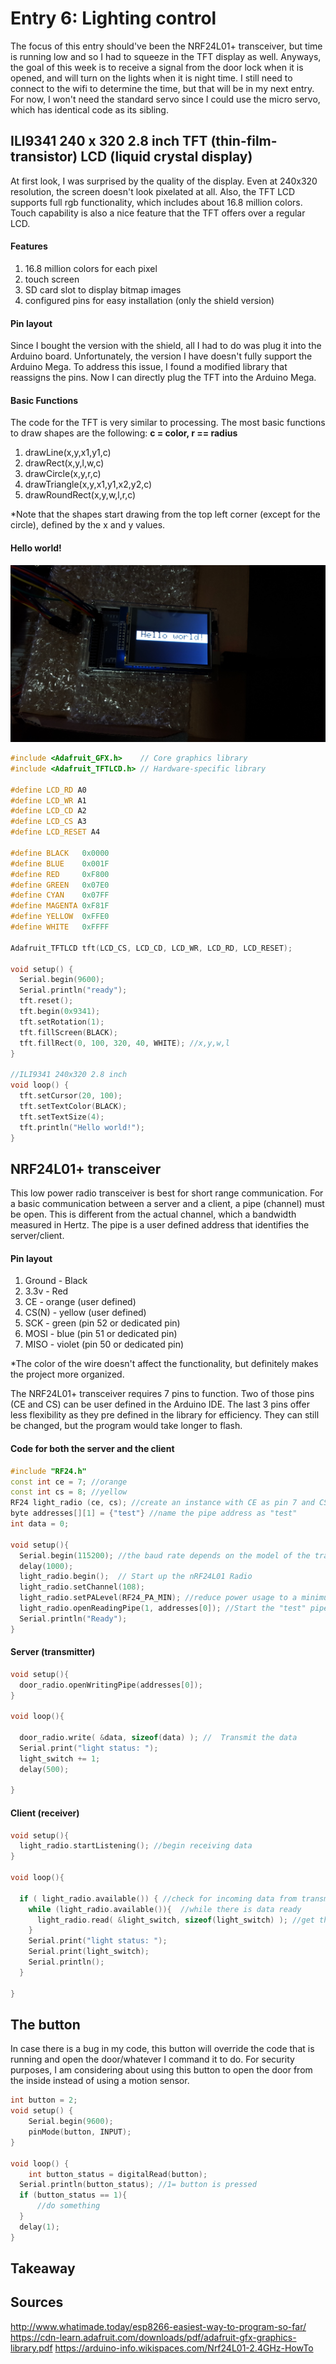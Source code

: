 # Entry 6: Lighting control

The focus of this entry should've been the NRF24L01+ transceiver, 
but time is running low and so I had to squeeze in the TFT display as well. 
Anyways, the goal of this week is to receive a signal from the door lock when it is opened, and will turn on the lights
when it is night time. I still need to connect to the wifi to determine the time, but that will be in my next entry. 
For now, I won't need the standard servo since I could use the micro servo, which has identical code as its sibling.

## ILI9341 240 x 320 2.8 inch TFT (thin-film-transistor) LCD (liquid crystal display)
At first look, I was surprised by the quality of the display. Even at 240x320 resolution, 
the screen doesn't look pixelated at all. Also, the TFT LCD supports full rgb functionality, 
which includes about 16.8 million colors. Touch capability is also a nice feature that the TFT offers over a regular LCD.

#### Features
1. 16.8 million colors for each pixel
2. touch screen
3. SD card slot to display bitmap images
4. configured pins for easy installation (only the shield version)

#### Pin layout
Since I bought the version with the shield, all I had to do was plug it into the Arduino board.
Unfortunately, the version I have doesn't fully support the Arduino Mega. To address this issue,
I found a modified library that reassigns the pins. Now I can directly plug the TFT into the Arduino Mega.

#### Basic Functions
The code for the TFT is very similar to processing. The most basic functions to draw shapes are the following:
**c = color, r == radius**

1. drawLine(x,y,x1,y1,c) 
2. drawRect(x,y,l,w,c)
3. drawCircle(x,y,r,c)
4. drawTriangle(x,y,x1,y1,x2,y2,c)
5. drawRoundRect(x,y,w,l,r,c)

*Note that the shapes start drawing from the top left corner (except for the circle), 
defined by the x and y values. 

#### Hello world!
<img src="../images/tft.jpg" />

```cpp
#include <Adafruit_GFX.h>    // Core graphics library
#include <Adafruit_TFTLCD.h> // Hardware-specific library

#define LCD_RD A0 
#define LCD_WR A1 
#define LCD_CD A2 
#define LCD_CS A3 
#define LCD_RESET A4 

#define	BLACK   0x0000
#define	BLUE    0x001F
#define	RED     0xF800
#define	GREEN   0x07E0
#define CYAN    0x07FF
#define MAGENTA 0xF81F
#define YELLOW  0xFFE0
#define WHITE   0xFFFF

Adafruit_TFTLCD tft(LCD_CS, LCD_CD, LCD_WR, LCD_RD, LCD_RESET);

void setup() {
  Serial.begin(9600);
  Serial.println("ready");
  tft.reset();
  tft.begin(0x9341);
  tft.setRotation(1);
  tft.fillScreen(BLACK);
  tft.fillRect(0, 100, 320, 40, WHITE); //x,y,w,l
}

//ILI9341 240x320 2.8 inch
void loop() {
  tft.setCursor(20, 100);
  tft.setTextColor(BLACK);    
  tft.setTextSize(4);
  tft.println("Hello world!");
}
```

## NRF24L01+ transceiver
This low power radio transceiver is best for short range communication. 
For a basic communication between a server and a client, a pipe (channel) must be open. 
This is different from the actual channel, which a bandwidth measured in Hertz. 
The pipe is a user defined address that identifies the server/client. 

#### Pin layout
1. Ground - Black
2. 3.3v - Red
3. CE - orange (user defined)
4. CS(N) - yellow (user defined)
5. SCK - green (pin 52 or dedicated pin)
6. MOSI - blue (pin 51 or dedicated pin)
7. MISO - violet (pin 50 or dedicated pin)

*The color of the wire doesn't affect the functionality, but definitely makes the project more organized.

The NRF24L01+ transceiver requires 7 pins to function. Two of those pins (CE and CS) can be user defined in the Arduino IDE.
The last 3 pins offer less flexibility as they pre defined in the library for efficiency. 
They can still be changed, but the program would take longer to flash. 

#### Code for both the server and the client
```cpp
#include "RF24.h"
const int ce = 7; //orange
const int cs = 8; //yellow
RF24 light_radio (ce, cs); //create an instance with CE as pin 7 and CS as pin 8
byte addresses[][1] = {"test"} //name the pipe address as "test"
int data = 0;

void setup(){
  Serial.begin(115200); //the baud rate depends on the model of the transceiver
  delay(1000);
  light_radio.begin();  // Start up the nRF24L01 Radio
  light_radio.setChannel(108);  
  light_radio.setPALevel(RF24_PA_MIN); //reduce power usage to a minimum for efficiency and reliability
  light_radio.openReadingPipe(1, addresses[0]); //Start the "test" pipe. Note that the pipe names must be identical to establish a connection
  Serial.println("Ready");
}
```

#### Server (transmitter)
```cpp
void setup(){
  door_radio.openWritingPipe(addresses[0]);
}

void loop(){
  
  door_radio.write( &data, sizeof(data) ); //  Transmit the data
  Serial.print("light status: ");
  light_switch += 1;
  delay(500);

}
```

#### Client (receiver)
```cpp
void setup(){
  light_radio.startListening(); //begin receiving data  
}

void loop(){
  
  if ( light_radio.available()) { //check for incoming data from transmitter
    while (light_radio.available()){  //while there is data ready
      light_radio.read( &light_switch, sizeof(light_switch) ); //get the data payload 
    }
    Serial.print("light status: ");
    Serial.print(light_switch);
    Serial.println();
  }

}
```

## The button
In case there is a bug in my code, this button will override the code that is running and 
open the door/whatever I command it to do. For security purposes, I am considering about 
using this button to open the door from the inside instead of using a motion sensor. 

```cpp
int button = 2;
void setup() {
    Serial.begin(9600);
    pinMode(button, INPUT);
}

void loop() {
    int button_status = digitalRead(button);
  Serial.println(button_status); //1= button is pressed
  if (button_status == 1){
      //do something
  }
  delay(1);
}
```

## Takeaway



## Sources
http://www.whatimade.today/esp8266-easiest-way-to-program-so-far/
https://cdn-learn.adafruit.com/downloads/pdf/adafruit-gfx-graphics-library.pdf
https://arduino-info.wikispaces.com/Nrf24L01-2.4GHz-HowTo